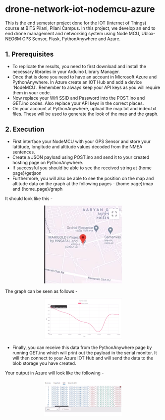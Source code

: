 # drone-network-iot-nodemcu-azure
This is the end semester project done for the IOT (Internet of Things) course at BITS Pilani, Pilani Campus. In this project, we develop an end to end drone management and networking system using Node MCU, Ublox-NEO6M GPS Sensor, Flask, PythonAnywhere and Azure.

## 1. Prerequisites
 * To replicate the results, you need to first download and install the necessary libraries in your Arduino Library Manager. 
 * Once that is done you need to have an account in Microsoft Azure and PythonAnywhere. In Azure create an IOT Hub and add a device 'NodeMCU'. Remember to always keep your API keys as you will require them in your code.
 * Now replace your Wifi SSID and Password into the POST.ino and GET.ino codes. Also replace your API keys in the correct places. 
 * On your account at PythonAnywhere, upload the map.txt and index.txt files. These will be used to generate the look of the map and the graph.

## 2. Execution
 * First interface your NodeMCU with your GPS Sensor and store your lattitude, longitude and altitude values decoded from the NMEA sentences. 
 * Create a JSON payload using POST.ino and send it to your created hosting page on PythonAnywhere.
 * If successful you should be able to see the received string at {home page}/getjson
 * Furthermore, you will also be able to see the position on the map and altitude data on the graph at the following pages - {home page}/map and {home_page}/graph

It should look like this - 
 
<p align="center">
 <img src="images/map_demo.JPG" width=50%>
</p>

The graph can be seen as follows - 

<p align="center">
 <img src="images/graph_demo.JPG" width=50%>
</p>

* Finally, you can receive this data from the PythonAnywhere page by running GET.ino which will print out the payload in the serial monitor. It will then connect to your Azure IOT Hub and will send the data to the blob storage you have created. 

Your output in Azure will look like the following - 

<p align="center">
 <img src="images/Azure_demo.JPG" width=50%>
</p>

